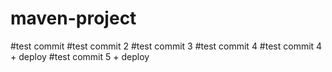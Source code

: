 # maven-project
#test commit
#test commit 2
#test commit 3
#test commit 4
#test commit 4 + deploy
#test commit 5 + deploy
